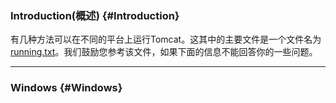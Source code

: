 ### Introduction\(概述\) {#Introduction}

有几种方法可以在不同的平台上运行Tomcat。这其中的主要文件是一个文件名为[running.txt](http://tomcat.apache.org/tomcat-8.5-doc/RUNNING.txt)。我们鼓励您参考该文件，如果下面的信息不能回答你的一些问题。

---

### Windows {#Windows}





